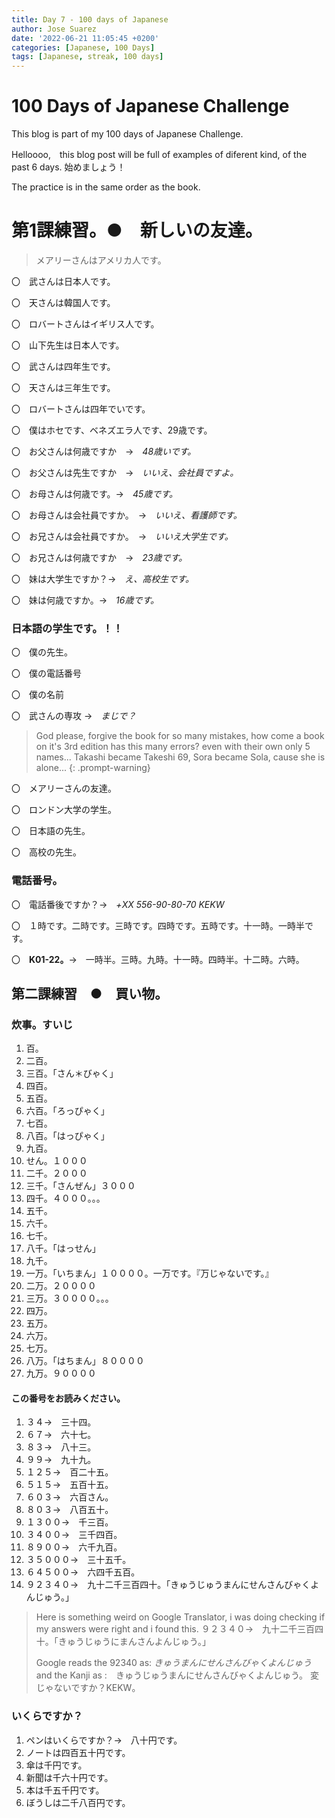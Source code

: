 ```yaml
---
title: Day 7 - 100 days of Japanese
author: Jose Suarez
date: '2022-06-21 11:05:45 +0200'
categories: [Japanese, 100 Days]
tags: [Japanese, streak, 100 days]
---
```


# 100 Days of Japanese Challenge
This blog is part of my 100 days of Japanese Challenge.

Helloooo,　this blog post will be full of examples of diferent kind, of the past 6 days.
始めましょう！

The practice is in the same order as the book.

# 第1課練習。●　新しいの友達。
> メアリーさんはアメリカ人です。


〇　武さんは日本人です。

〇　天さんは韓国人です。

〇　ロバートさんはイギリス人です。

〇　山下先生は日本人です。


〇　武さんは四年生です。

〇　天さんは三年生です。

〇　ロバートさんは四年でいです。

〇　僕はホセです、ベネズエラ人です、29歳です。

〇　お父さんは何歳ですか　→　*48歳いです。*

〇　お父さんは先生ですか　→　*いいえ、会社員ですよ。*

〇　お母さんは何歳です。→　*45歳です。*

〇　お母さんは会社員ですか。　→　*いいえ、看護師です。*

〇　お兄さんは会社員ですか。　→　*いいえ大学生です。*

〇　お兄さんは何歳ですか　→　*23歳です。*

〇　妹は大学生ですか？→　*え、高校生です。*

〇　妹は何歳ですか。→　*16歳です。*


### **日本語の学生です。！！**

〇　僕の先生。

〇　僕の電話番号

〇　僕の名前

〇　武さんの専攻 →　*まじで？*

> God please, forgive the book for so many mistakes, how come a book on it's 3rd edition has this many errors? even with their own only 5 names... Takashi became Takeshi 69, Sora became Sola, cause she is alone...
{: .prompt-warning}

〇　メアリーさんの友達。

〇　ロンドン大学の学生。

〇　日本語の先生。

〇　高校の先生。

### 電話番号。　

〇　電話番後ですか？→　*+XX 556-90-80-70 KEKW*

〇　１時です。二時です。三時です。四時です。五時です。十一時。一時半です。

〇　**K01-22。**→　一時半。三時。九時。十一時。四時半。十二時。六時。

## 第二課練習　●　買い物。

### 炊事。すいじ 

1. 百。
2. 二百。
3. 三百。「さん＊びゃく」
4. 四百。
5. 五百。
6. 六百。「ろっぴゃく」
7. 七百。
8. 八百。「はっぴゃく」
9. 九百。
10. せん。１０００
11. 二千。２０００
12. 三千。「さんぜん」３０００
13. 四千。４０００。。。
14. 五千。
15. 六千。
16. 七千。
17. 八千。「はっせん」
18. 九千。
19. 一万。「いちまん」１００００。一万です。『万じゃないです。』
20. 二万。２００００
21. 三万。３００００。。。
22. 四万。
23. 五万。
24. 六万。
25. 七万。
26. 八万。「はちまん」８００００
27. 九万。９００００

#### この番号をお読みください。
1. ３４→　三十四。
2. ６７→　六十七。
3. ８３→　八十三。
4. ９９→　九十九。
5. １２５→　百二十五。
6. ５１５→　五百十五。
7. ６０３→　六百さん。
8. ８０３→　八百五十。
9. １３００→　千三百。
10. ３４００→　三千四百。
11. ８９００→　六千九百。
12. ３５０００→　三十五千。
13. ６４５００→　六四千五百。
14. ９２３４０→　九十二千三百四十。「きゅうじゅうまんにせんさんびゃくよんじゅう。」
> Here is something weird on Google Translator, i was doing checking if my answers were right and i found this.
> ９２３４０→　九十二千三百四十。「きゅうじゅうにまんさんよんじゅう。」
> 
> Google reads the 92340 as: *きゅうまんにせんさんびゃくよんじゅう* and the Kanji as :　きゅうじゅうまんにせんさんびゃくよんじゅう。
> 変じゃないですか？KEKW。

### いくらですか？

1. ペンはいくらですか？→　八十円です。
2. ノートは四百五十円です。
3. 傘は千円です。
4. 新聞は千六十円です。
5. 本は千五千円です。
6. ぼうしは二千八百円です。